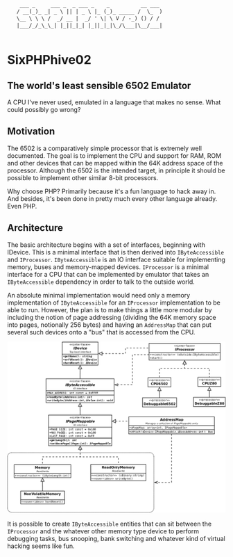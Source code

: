 ```
    ___ _     ___ _  _ ___ _    _          __ ___
   / __(_)_ _| _ \ || | _ \ |_ (_)_ _____ /  \_  )
   \__ \ \ \ /  _/ __ |  _/ ' \| \ V / -_) () / /
   |___/_/_\_\_| |_||_|_| |_||_|_|\_/\___|\__/___|
 
```
# SixPHPhive02
## The world's least sensible 6502 Emulator

A CPU I've never used, emulated in a language that makes no sense. What could possibly go wrong?

## Motivation

The 6502 is a comparatively simple processor that is extremely well documented. The goal is to implement the CPU and support for RAM, ROM and other devices that can be mapped within the 64K address space of the processor. Although the 6502 is the intended target, in principle it should be possible to implement other similar 8-bit processors.

Why choose PHP? Primarily because it's a fun language to hack away in. And besides, it's been done in pretty much every other language already. Even PHP.

## Architecture

The basic architecture begins with a set of interfaces, beginning with IDevice. This is a minimal interface that is then derived into `IByteAccessible` and `IProcessor`. `IByteAccessible` is an IO interface suitable for implementing memory, buses and memory-mapped devices. `IProcessor` is a minimal interface for a CPU that can be implemented by emulator that takes an `IByteAccessible` dependency in order to talk to the outside world.

An absolute minimal implementation would need only a memory implementation of `IByteAccessible` for an `IProcessor` implementation to be able to run. However, the plan is to make things a little more modular by including the notion of page addressing (dividing the 64K memory space into pages, notionally 256 bytes) and having an `AddressMap` that can put several such devices onto a "bus" that is accessed from the CPU. 

![structure](./docs/architecture.png)

It is possible to create `IByteAccessible` entities that can sit between the `IProcessor` and the whatever other memory type device to perform debugging tasks, bus snooping, bank switching and whatever kind of virtual hacking seems like fun.



